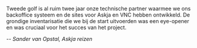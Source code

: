 Tweede golf is al ruim twee jaar onze technische partner waarmee we ons backoffice systeem en de sites voor Askja en VNC hebben ontwikkeld. De grondige inventarisatie die we bij de start uitvoerden was een eye-opener en was cruciaal voor het succes van het project.

<cite>-- Sander van Opstal, Askja reizen</cite>
